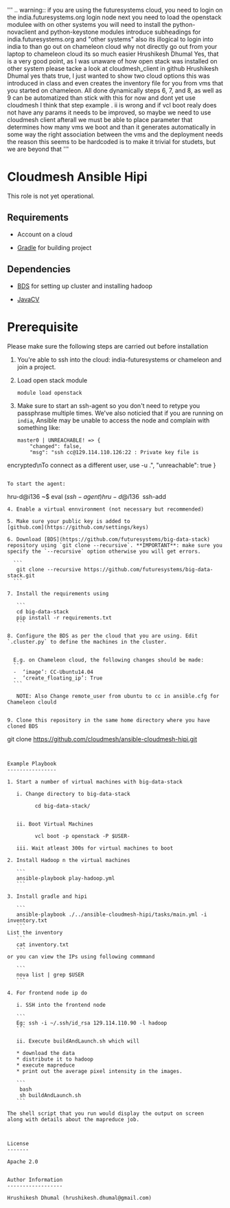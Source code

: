 '''
.. warning::
      if you are using the futuresystems cloud, you need to login on the india.futuresystems.org login node
      next you need to load the openstack modulee with
      on other systems you will need to install the python-novaclient and python-keystone modules
      introduce subheadings for india.futuresystems.org and "other systems"
      also its illogical to login into india to than go out on chameleon cloud
      why not directly go out from your laptop to chameleon cloud its so much easier
      Hrushikesh Dhumal
      Yes, that is a very good point, as I was unaware of how open stack was installed on other system
      please tacke a look at cloudmesh_client in github
      Hrushikesh Dhumal
      yes thats true, I just wanted to show two cloud options
      this was introduced in class and even creates the inventory file for you from vms that you started on chameleon. All done dynamically
      steps 6, 7, and 8, as well as 9 can be automatized
      than stick with this for now
      and dont yet use cloudmesh
      I think that step example . ii is wrong and if vcl boot realy does not have any params it needs to be improved, so maybe we need to use cloudmesh client afterall
      we must be able to place parameter that determines how many vms we boot
      and than it generates automatically in some way the right association between the vms and the deployment needs
      the reason this seems to be hardcoded is to make it trivial for studets, but we are beyond that
'''

Cloudmesh Ansible Hipi
=========================

This role is not yet operational.

Requirements
------------

* Account on a cloud

* [Gradle](http://gradle.org/) for building project


Dependencies
------------

* [BDS](https://github.com/futuresystems/big-data-stack) for setting up 
cluster and installing hadoop

* [JavaCV](https://github.com/bytedeco/javacv)



Prerequisite
===============

Please make sure the following steps are carried out before installation 


1. You're able to ssh into the cloud: india-futuresystems or chameleon 
and join a project. 
2. Load open stack module

      ```
      module load openstack
      ```
      
3. Make sure to start an ssh-agent so you don't need to retype you 
passphrase multiple times.
We've also noticied that if you are running on `india`, Ansible may be 
unable to access the node and complain with something like:

   ```
   master0 | UNREACHABLE! => {
       "changed": false,
       "msg": "ssh cc@129.114.110.126:22 : Private key file is 
encrypted\nTo connect as a different user, use -u <username>.",
       "unreachable": true
   }
   ```

   To start the agent:

   ```
   hru-d@i136 ~$ eval $(ssh-agent)
   hru-d@i136 ~$ ssh-add
   ```
4. Enable a virtual ennvironment (not necessary but recommended)

5. Make sure your public key is added to 
[github.com](https://github.com/settings/keys)

6. Download [BDS](https://github.com/futuresystems/big-data-stack) 
repository using `git clone --recursive`. **IMPORTANT**: make sure you 
specify the `--recursive` option otherwise you will get errors.

     ```
      git clone --recursive https://github.com/futuresystems/big-data-stack.git
     ```
     
7. Install the requirements using 

      ```
      cd big-data-stack
      pip install -r requirements.txt
      ```

8. Configure the BDS as per the cloud that you are using. Edit 
`.cluster.py` to define the machines in the cluster.


     E.g. on Chameleon cloud, the following changes should be made:
     ```
     -	‘image’: CC-Ubuntu14.04
     -	‘create_floating_ip’: True
     ```
     
      NOTE: Also Change remote_user from ubuntu to cc in ansible.cfg for 
Chameleon clould

     
9. Clone this repository in the same home directory where you have 
cloned BDS

   ```
   git clone https://github.com/cloudmesh/ansible-cloudmesh-hipi.git
   ```


Example Playbook
----------------

1. Start a number of virtual machines with big-data-stack 

      i. Change directory to big-data-stack 

            cd big-data-stack/

            
      ii. Boot Virtual Machines
      
            vcl boot -p openstack -P $USER-

      iii. Wait atleast 300s for virtual machines to boot
      
2. Install Hadoop n the virtual machines
      
      ```
      ansible-playbook play-hadoop.yml
      ```

3. Install gradle and hipi

      ```
      ansible-playbook ./../ansible-cloudmesh-hipi/tasks/main.yml -i inventory.txt
      ```
List the inventory
      ```
      cat inventory.txt
      ```
or you can view the IPs using following commmand

      ```
      nova list | grep $USER
      ```

4. For frontend node ip do

      i. SSH into the frontend node

      ```
      Eg: ssh -i ~/.ssh/id_rsa 129.114.110.90 -l hadoop
      ```
     
      ii. Execute buildAndLaunch.sh which will 
      
      * download the data
      * distribute it to hadoop 
      * execute mapreduce
      * print out the average pixel intensity in the images.
      
      ```
       bash
       sh buildAndLaunch.sh
      ```

The shell script that you run would display the output on screen 
along with details about the mapreduce job.



License
-------

Apache 2.0


Author Information
------------------

Hrushikesh Dhumal (hrushikesh.dhumal@gmail.com)
